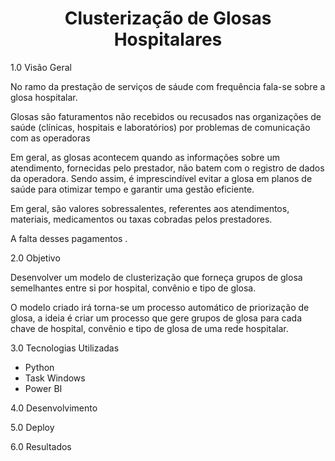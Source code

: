 
<h1 align="center">Clusterização de Glosas Hospitalares <br /> </h1>

1.0 Visão Geral

No ramo da prestação de serviços de sáude com frequência fala-se sobre a glosa hospitalar. 

Glosas são faturamentos não recebidos ou recusados nas organizações de saúde (clínicas, hospitais e laboratórios) por problemas de comunicação com as operadoras

Em geral, as glosas acontecem quando as informações sobre um atendimento, fornecidas pelo prestador, não batem com o registro de dados da operadora. Sendo assim, é imprescindível evitar a glosa em planos de saúde para otimizar tempo e garantir uma gestão eficiente.

Em geral, são valores sobressalentes, referentes aos atendimentos, materiais, medicamentos ou taxas cobradas pelos prestadores. 

A falta desses pagamentos .


2.0 Objetivo

Desenvolver um modelo de clusterização que forneça grupos de glosa semelhantes entre si por hospital, convênio e tipo de glosa. 

O modelo criado irá torna-se um processo automático de priorização de glosa, a ideia é criar um processo que gere grupos de glosa para cada chave de hospital, convênio e tipo de glosa de uma rede hospitalar. 

3.0 Tecnologias Utilizadas

- Python
- Task Windows
- Power BI
  
4.0 Desenvolvimento 

5.0 Deploy 

6.0 Resultados
